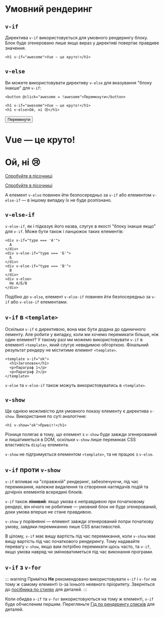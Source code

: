 # Умовний рендеринг

<div class="options-api">
  <VueSchoolLink href="https://vueschool.io/lessons/conditional-rendering-in-vue-3" title="Безкоштовний урок по умовному рендеринг у Vue.js"/>
</div>

<div class="composition-api">
  <VueSchoolLink href="https://vueschool.io/lessons/vue-fundamentals-capi-conditionals-in-vue" title="Безкоштовний урок по умовному рендеринг у Vue.js"/>
</div>

<script setup>
import { ref } from 'vue'
const awesome = ref(true)
</script>

## `v-if`

Директива `v-if` використовується для умовного рендерингу блоку. Блок буде згенеровано лише якщо вираз у директиві повертає правдиве значення.

```vue-html
<h1 v-if="awesome">Vue — це круто!</h1>
```

## `v-else`

Ви можете використовувати директиву `v-else` для вказування "блоку інакше" для `v-if`:

```vue-html
<button @click="awesome = !awesome">Перемкнути</button>

<h1 v-if="awesome">Vue — це круто!</h1>
<h1 v-else>Ой, ні 😢</h1>
```

<div class="demo">
  <button @click="awesome = !awesome">Перемкнути</button>
  <h1 v-if="awesome">Vue — це круто!</h1>
  <h1 v-else>Ой, ні 😢</h1>
</div>

<div class="composition-api">

[Спробуйте в пісочниці](https://sfc.vuejs.org/#eNp9kE9KAzEUxq/ymk0VOhO6LWnRS7jKph3f2KnNH5JMuygDRcETiLiy4B0KWtQzZK7gCTyCSWewotDde1++70fetyLnWqeLEsmAMJuZQjuw6Eo94rIQWhkHKzCYQwW5UQK6wdrlkstMSetgvESrBMIwek6cKfGUS0YbUECExaHQ87HDsAGwSemcknCWzYvsesjJAdBpR05GfuO39dpv/Zvf+ff6tr7xL4w20T2UOzbtwyIp8gMi5C5KhM/1PdR3fgt+V6/30Y8Oo9N+zLUpnFsc+Sf/2oNAf4CvzeNza2H057ukR5oCEjHW6cwqGSpaxSN4+2A5GcBeiVooJu6cTJ3TdkCpzbNY7MymylzRMKWmlK4QmKIVycSopUUTwJz0fjFoEBdoEoPyEg2aY8w/1n/ciK24rEj1DYqhuiY=)

</div>
<div class="options-api">

[Спробуйте в пісочниці](https://sfc.vuejs.org/#eNp9kVFKAzEQhq8y5kmhu6Gvy7boJXzKy3Y7tVt3syGZtEIpFAVPIOKTBe9Q0KKeIXsFT+ARTLpLFQVDCPNn5v8If5bsTKl4bpElLDW5LhQNhcQrVWuCMU4yWxIshQQYZ5Qdn7S1II1ktQxKEPiVLdDUFSZA2mI7sgo9f/id8gPaC8JKlRmhVwDpyBLVEk7zssgvB4J1JBjAUVcKNnQbt23Wbute3c69NTfNtXtOeWvdQwWl0z7Mo2LyjfC+c4vwsb6D5tZtwe2a9d76fpTyaT/4OheWBofu0b30wNPv4XPz8NSNpPzwXNZjRRWCiapMxTNTSx9am0fXMIIlbULhzqcatGBTImUSzs0kD1HPTFzrC+6rWFtJRYUxmioa6XphUHuwYL0fDO4v56gjjXKMGvV/zF+jf7gBG76Erb4AVmLAPQ==)

</div>

А елемент `v-else` повинен йти безпосередньо за `v-if` або елементом `v-else-if` — в іншому випадку їх не буде розпізнано.

## `v-else-if`

`v-else-if`, як і підказує його назва, слугує в якості "блоку інакше якщо" для `v-if`. Може бути також і ланцюжок таких елементів:

```vue-html
<div v-if="type === 'А'">
  А
</div>
<div v-else-if="type === 'Б'">
  Б
</div>
<div v-else-if="type === 'В'">
  В
</div>
<div v-else>
  Не А/Б/В
</div>
```

Подібно до `v-else`, елемент `v-else-if` повинен йти безпосередньо за `v-if` або `v-else-if` елементами.

## `v-if` в `<template>`

Оскільки `v-if` є директивою, вона має бути додана до одиничного лементу. Але робити у випадку, коли ми хочемо перемикати більше, ніж один елемент? У такому разі ми можемо використовувати `v-if` в елементі `<template>`, який слугує невидимою обгорткою. Фінальний результат рендеру не міститиме елемент `<template>`.

```vue-html
<template v-if="ok">
  <h1>Заголовок</h1>
  <p>Параграф 1</p>
  <p>Параграф 2</p>
</template>
```

`v-else` та `v-else-if` також можуть використовуватись в `<template>`.

## `v-show`

Ще однією можливістю для умовного показу елементу є директива `v-show`. Використання по суті аналогічне:

```vue-html
<h1 v-show="ok">Привіт!</h1>
```

Різниця полягає в тому, що елемент з `v-show` буде завжди згенерований и лишатиметься в DOM, оскільки `v-show` лише перемикає CSS властивість `display` елемента.

`v-show` не підтримується елементом `<template>`, та не працює з `v-else`.

## `v-if` проти `v-show`

`v-if` впливає на "справжній" рендеринг, забезпечуючи, під час перемикання, належне видалення та створення наглядачів подій та дочірніх елементів всередині блоків.

`v-if` також **лінивий**: якщо умова є неправдивою при початковому рендері, він нічого не робитиме — умовний блок не буде згенерований, доки умова вперше не стане правдивою.

`v-show` у порівнянні — елемент завжди згенерований попри початкову умову, завдяки перемиканню лише CSS властивостей.

В цілому, `v-if` має вищу вартість під час перемикання, коли `v-show` має вищу вартість під час початкового рендерингу. Тому надавайте перевагу `v-show`, якщо вам потрібно перемикати щось часто, та `v-if`, якщо умова навряд чи змінюватиметься під час виконання програми.

## `v-if` з `v-for`

::: warning Примітка
**Не** рекомендовано використовувати `v-if` і `v-for` на тому ж самому елементі із-за їхнього неявного пріоритету. Зверніться до [посібника по стилях](/style-guide/rules-essential.html#уникайте-v-if-з-v-for) для деталей.
:::

Коли обидва `v-if` та `v-for` використовуються на тому ж елементі, `v-if` буде обчисленим першим. Перегляньте [Гід по рендерингу списків](list.html#v-for-з-v-if) для деталей.
